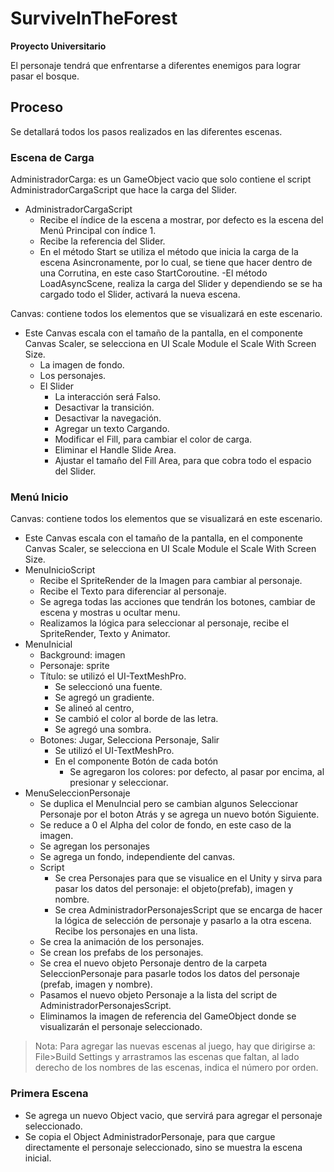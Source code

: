 # SurviveInTheForest

**Proyecto Universitario**

El personaje tendrá que enfrentarse a diferentes enemigos para lograr pasar el bosque.

## Proceso

Se detallará todos los pasos realizados en las diferentes escenas.

### Escena de Carga

AdministradorCarga: es un GameObject vacio que solo contiene el script AdministradorCargaScript que hace la carga del Slider.

- AdministradorCargaScript
  - Recibe el índice de la escena a mostrar, por defecto es la escena del Menú Principal con índice 1.
  - Recibe la referencia del Slider.
  - En el método Start se utiliza el método que inicia la carga de la escena Asincronamente, por lo cual, se tiene que hacer dentro de una Corrutina, en este caso StartCoroutine.
  -El método LoadAsyncScene, realiza la carga del Slider y dependiendo se se ha cargado todo el Slider, activará la nueva escena.

Canvas: contiene todos los elementos que se visualizará en este escenario.

- Este Canvas escala con el tamaño de la pantalla, en el componente Canvas Scaler, se selecciona en UI Scale Module el Scale With Screen Size.
  - La imagen de fondo.
  - Los personajes.
  - El Slider
    - La interacción será Falso.
    - Desactivar la transición.
    - Desactivar la navegación.
    - Agregar un texto Cargando.
    - Modificar el Fill, para cambiar el color de carga.
    - Eliminar el Handle Slide Area.
    - Ajustar el tamaño del Fill Area, para que cobra todo el espacio del Slider.

### Menú Inicio

Canvas: contiene todos los elementos que se visualizará en este escenario.

- Este Canvas escala con el tamaño de la pantalla, en el componente Canvas Scaler, se selecciona en UI Scale Module el Scale With Screen Size.
- MenuInicioScript
  - Recibe el SpriteRender de la Imagen para cambiar al personaje.
  - Recibe el Texto para diferenciar al personaje.
  - Se agrega todas las acciones que tendrán los botones, cambiar de escena y mostras u ocultar menu.
  - Realizamos la lógica para seleccionar al personaje, recibe el SpriteRender, Texto y Animator.
- MenuInicial
  - Background: imagen
  - Personaje: sprite
  - Título: se utilizó el UI-TextMeshPro.
    - Se seleccionó una fuente.
    - Se agregó un gradiente.
    - Se alineó al centro,
    - Se cambió el color al borde de las letra.
    - Se agregó una sombra.
  - Botones: Jugar, Selecciona Personaje, Salir
    - Se utilizó el UI-TextMeshPro.
    - En el componente Botón de cada botón
      - Se agregaron los colores: por defecto, al pasar por encima, al presionar y seleccionar.
- MenuSeleccionPersonaje
  - Se duplica el MenuIncial pero se cambian algunos Seleccionar Personaje por el boton Atrás y se agrega un nuevo botón Siguiente.
  - Se reduce a 0 el Alpha del color de fondo, en este caso de la imagen.
  - Se agregan los personajes
  - Se agrega un fondo, independiente del canvas.
  - Script
    - Se crea Personajes para que se visualice en el Unity y sirva para pasar los datos del personaje: el objeto(prefab), imagen y nombre.
    - Se crea AdministradorPersonajesScript que se encarga de hacer la lógica de selección de personaje y pasarlo a la otra escena. Recibe los personajes en una lista.
  - Se crea la animación de los personajes.
  - Se crean los prefabs de los personajes.
  - Se crea el nuevo objeto Personaje dentro de la carpeta SeleccionPersonaje para pasarle todos los datos del personaje (prefab, imagen y nombre).
  - Pasamos el nuevo objeto Personaje a la lista del script de AdministradorPersonajesScript.
  - Eliminamos la imagen de referencia del GameObject donde se visualizarán el personaje seleccionado.

> Nota: Para agregar las nuevas escenas al juego, hay que dirigirse a: File>Build Settings y arrastramos las escenas que faltan, al lado derecho de los nombres de las escenas, indica el número por orden.

### Primera Escena

- Se agrega un nuevo Object vacio, que servirá para agregar el personaje seleccionado.
- Se copia el Object AdministradorPersonaje, para que cargue directamente el personaje seleccionado, sino se muestra la escena inicial.
